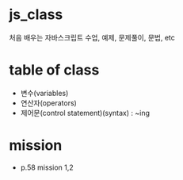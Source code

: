 # js_class
처음 배우는 자바스크립트 수업, 예제, 문제풀이, 문법, etc

# table of class
- 변수(variables)
- 연산자(operators)
- 제어문(control statement)(syntax) : ~ing

# mission
- p.58 mission 1,2